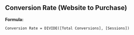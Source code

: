 ## Conversion Rate (Website to Purchase)

**Formula:**
```dax
Conversion Rate = DIVIDE([Total Conversions], [Sessions])
